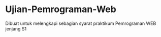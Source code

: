 # Ujian-Pemrograman-Web
Dibuat untuk melengkapi sebagian syarat  praktikum Pemrograman WEB jenjang S1 
